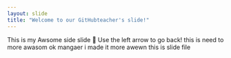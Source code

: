 ```yaml
---
layout: slide
title: "Welcome to our GitHubteacher's slide!"
---
```

This is my Awsome side slide :tada:
Use the left arrow to go back!
this is need to more awasom
ok mangaer i made it more awewn
this is slide file 